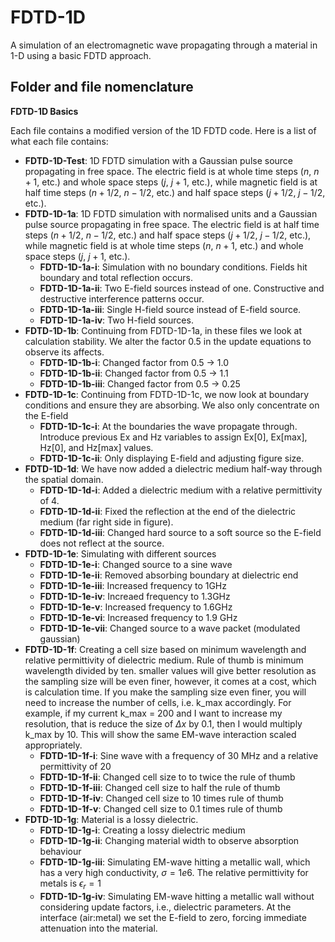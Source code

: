 # FDTD-1D
A simulation of an electromagnetic wave propagating through a material in 1-D using a basic FDTD approach.

## Folder and file nomenclature

**FDTD-1D Basics**

Each file contains a modified version of the 1D FDTD code. Here is a list of what each file contains:
- **FDTD-1D-Test**: 1D FDTD simulation with a Gaussian pulse source propagating in free space. The electric field is at whole time steps ($n$, $n + 1$, etc.) and whole space steps ($j$, $j + 1$, etc.), while magnetic field is at half time steps ($n + 1/2$, $n - 1/2$, etc.) and half space steps ($j + 1/2$, $j - 1/2$, etc.).
- **FDTD-1D-1a**: 1D FDTD simulation with normalised units and a Gaussian pulse source propagating in free space. The electric field is at half time steps ($n + 1/2$, $n - 1/2$, etc.) and half space steps ($j + 1/2$, $j - 1/2$, etc.), while magnetic field is at whole time steps ($n$, $n + 1$, etc.) and whole space steps ($j$, $j + 1$, etc.).
    - **FDTD-1D-1a-i**: Simulation with no boundary conditions. Fields hit boundary and total reflection occurs.
    - **FDTD-1D-1a-ii**: Two E-field sources instead of one. Constructive and destructive interference patterns occur.
    - **FDTD-1D-1a-iii**: Single H-field source instead of E-field source.
    - **FDTD-1D-1a-iv**: Two H-field sources.
- **FDTD-1D-1b**: Continuing from FDTD-1D-1a, in these files we look at calculation stability. We alter the factor 0.5 in the update equations to observe its affects.
    - **FDTD-1D-1b-i**: Changed factor from 0.5 -> 1.0
    - **FDTD-1D-1b-ii**: Changed factor from 0.5 -> 1.1
    - **FDTD-1D-1b-iii**: Changed factor from 0.5 -> 0.25
- **FDTD-1D-1c**: Continuing from FDTD-1D-1c, we now look at boundary conditions and ensure they are absorbing. We also only concentrate on the E-field
    - **FDTD-1D-1c-i**: At the boundaries the wave propagate through. Introduce previous Ex and Hz variables to assign Ex[0], Ex[max], Hz[0], and Hz[max] values.
    - **FDTD-1D-1c-ii**: Only displaying E-field and adjusting figure size.
- **FDTD-1D-1d**: We have now added a dielectric medium half-way through the spatial domain.
    - **FDTD-1D-1d-i**: Added a dielectric medium with a relative permittivity of 4.
    - **FDTD-1D-1d-ii**: Fixed the reflection at the end of the dielectric medium (far right side in figure).
    - **FDTD-1D-1d-iii**: Changed hard source to a soft source so the E-field does not reflect at the source.
- **FDTD-1D-1e**: Simulating with different sources
    - **FDTD-1D-1e-i**: Changed source to a sine wave
    - **FDTD-1D-1e-ii**: Removed absorbing boundary at dielectric end
    - **FDTD-1D-1e-iii**: Increased frequency to 1GHz
    - **FDTD-1D-1e-iv**: Increaed frequency to 1.3GHz
    - **FDTD-1D-1e-v**: Increased frequency to 1.6GHz
    - **FDTD-1D-1e-vi**: Increased frequency to 1.9 GHz 
    - **FDTD-1D-1e-vii**: Changed source to a wave packet (modulated gaussian)
- **FDTD-1D-1f**: Creating a cell size based on minimum wavelength and relative permittivity of dielectric medium. Rule of thumb is minimum wavelength divided by ten. smaller values will give better resolution as the sampling size will be even finer, however, it comes at a cost, which is calculation time. If you make the sampling size even finer, you will need to increase the number of cells, i.e. k_max accordingly. For example, if my current k_max = 200 and I want to increase my resolution, that is reduce the size of $\Delta x$ by 0.1, then I would multiply k_max by 10. This will show the same EM-wave interaction scaled appropriately.
    - **FDTD-1D-1f-i**: Sine wave with a frequency of 30 MHz and a relative permittivity of 20
    - **FDTD-1D-1f-ii**: Changed cell size to to twice the rule of thumb
    - **FDTD-1D-1f-iii**: Changed cell size to half the rule of thumb
    - **FDTD-1D-1f-iv**: Changed cell size to 10 times rule of thumb
    - **FDTD-1D-1f-v**: Changed cell size to 0.1 times rule of thumb
- **FDTD-1D-1g**: Material is a lossy dielectric.
    - **FDTD-1D-1g-i**: Creating a lossy dielectric medium
    - **FDTD-1D-1g-ii**: Changing material width to observe absorption behaviour
    - **FDTD-1D-1g-iii**: Simulating EM-wave hitting a metallic wall, which has a very high conductivity, $\sigma = 1e6$. The relative permittivity for metals is $\epsilon_r = 1$
    - **FDTD-1D-1g-iv**: Simulating EM-wave hitting a metallic wall without considering update factors, i.e., dielectric parameters. At the interface (air:metal) we set the E-field to zero, forcing immediate attenuation into the material.